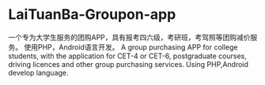 # LaiTuanBa-Groupon-app
一个专为大学生服务的团购APP，具有报考四六级，考研班，考驾照等团购减价服务。
使用PHP，Android语言开发。
A group purchasing APP for college students, with the application for CET-4 or CET-6, postgraduate courses, driving licences and other group purchasing services.
Using PHP,Android develop language.
